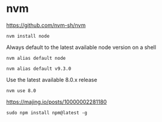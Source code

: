 # nvm

https://github.com/nvm-sh/nvm

```shell
nvm install node
```

Always default to the latest available node version on a shell

```shell
nvm alias default node
```

```shell
nvm alias default v9.3.0
```

Use the latest available 8.0.x release

```shell
nvm use 8.0
```

https://majing.io/posts/10000002281180

```shell
sudo npm install npm@latest -g
```
